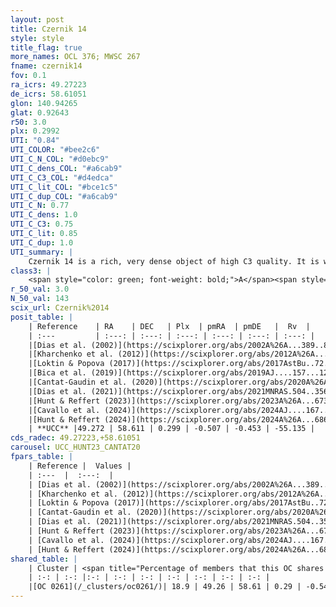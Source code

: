 ```yaml
---
layout: post
title: Czernik 14
style: style
title_flag: true
more_names: OCL 376; MWSC 267
fname: czernik14
fov: 0.1
ra_icrs: 49.27223
de_icrs: 58.61051
glon: 140.94265
glat: 0.92643
r50: 3.0
plx: 0.2992
UTI: "0.84"
UTI_COLOR: "#bee2c6"
UTI_C_N_COL: "#d0ebc9"
UTI_C_dens_COL: "#a6cab9"
UTI_C_C3_COL: "#d4edca"
UTI_C_lit_COL: "#bce1c5"
UTI_C_dup_COL: "#a6cab9"
UTI_C_N: 0.77
UTI_C_dens: 1.0
UTI_C_C3: 0.75
UTI_C_lit: 0.85
UTI_C_dup: 1.0
UTI_summary: |
    Czernik 14 is a rich, very dense object of high C3 quality. It is well-studied in the literature. This object shares a small percentage of members with a later reported entry.
class3: |
    <span style="color: green; font-weight: bold;">A</span><span style="color: #FFC300; font-weight: bold;">B</span>
r_50_val: 3.0
N_50_val: 143
scix_url: Czernik%2014
posit_table: |
    | Reference    | RA    | DEC   | Plx  | pmRA  | pmDE   |  Rv  |
    | :---         | :---: | :---: | :---: | :---: | :---: | :---: |
    |[Dias et al. (2002)](https://scixplorer.org/abs/2002A%26A...389..871D) | 49.225 | 58.6 | -- | 0.33 | -2.46 | -- |
    |[Kharchenko et al. (2012)](https://scixplorer.org/abs/2012A%26A...543A.156K) | 49.267 | 58.605 | -- | 0.33 | -2.46 | -- |
    |[Loktin & Popova (2017)](https://scixplorer.org/abs/2017AstBu..72..257L) | 49.23 | 58.6 | -- | -0.284 | -2.041 | -- |
    |[Bica et al. (2019)](https://scixplorer.org/abs/2019AJ....157...12B) | 49.231 | 58.602 | -- | -- | -- | -- |
    |[Cantat-Gaudin et al. (2020)](https://scixplorer.org/abs/2020A%26A...640A...1C) | 49.262 | 58.612 | 0.285 | -0.49 | -0.395 | -- |
    |[Dias et al. (2021)](https://scixplorer.org/abs/2021MNRAS.504..356D) | 49.258 | 58.613 | 0.285 | -0.463 | -0.392 | -55.53 |
    |[Hunt & Reffert (2023)](https://scixplorer.org/abs/2023A%26A...673A.114H) | 49.268 | 58.613 | 0.313 | -0.455 | -0.458 | -38.819 |
    |[Cavallo et al. (2024)](https://scixplorer.org/abs/2024AJ....167...12C) | 49.286 | 58.59 | 0.304 | -- | -- | -- |
    |[Hunt & Reffert (2024)](https://scixplorer.org/abs/2024A%26A...686A..42H) | 49.268 | 58.613 | 0.313 | -0.455 | -0.458 | -38.819 |
    | **UCC** |49.272 | 58.611 | 0.299 | -0.507 | -0.453 | -55.135 | 
cds_radec: 49.27223,+58.61051
carousel: UCC_HUNT23_CANTAT20
fpars_table: |
    | Reference |  Values |
    | :---  |  :---:  |
    | [Dias et al. (2002)](https://scixplorer.org/abs/2002A%26A...389..871D) | `E(B-V)=1.71, Dist=2175.0, Age=8.4` |
    | [Kharchenko et al. (2012)](https://scixplorer.org/abs/2012A%26A...543A.156K) | `e_bv=1.07, distance=2200, log_age=8.584` |
    | [Loktin & Popova (2017)](https://scixplorer.org/abs/2017AstBu..72..257L) | `E(B-V)=0.771, Dmod=11.321, logt=8.85` |
    | [Cantat-Gaudin et al. (2020)](https://scixplorer.org/abs/2020A%26A...640A...1C) | `AVNN=3.03, DMNN=12.51, AgeNN=8.62` |
    | [Dias et al. (2021)](https://scixplorer.org/abs/2021MNRAS.504..356D) | `Av=3.075, Dist=3067, logage=8.495, [Fe/H]=0.0` |
    | [Hunt & Reffert (2023)](https://scixplorer.org/abs/2023A%26A...673A.114H) | `AV50=3.553, diffAV50=2.089, MOD50=12.354, logAge50=8.386` |
    | [Cavallo et al. (2024)](https://scixplorer.org/abs/2024AJ....167...12C) | `AV50=3.51, dMod50=12.5, logAge50=8.59, [Fe/H]50=0.21` |
    | [Hunt & Reffert (2024)](https://scixplorer.org/abs/2024A%26A...686A..42H) | `MassJ=1799.23` |
shared_table: |
    | Cluster | <span title="Percentage of members that this OC shares with the ones listed">%</span>   | RA   | DEC   | Plx   | pmRA  | pmDE  | Rv | UTI |
    | :-: | :-: |:-: | :-: | :-: | :-: | :-: | :-: | :-: |
    |[OC 0261](/_clusters/oc0261/)| 18.9 | 49.26 | 58.61 | 0.29 | -0.54 | -0.45 | 9.35 |0.0 |
---
```

